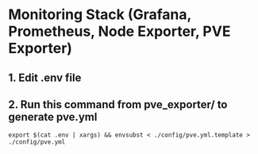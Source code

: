 # Monitoring Stack (Grafana, Prometheus, Node Exporter, PVE Exporter)

## 1. Edit .env file

## 2. Run this command from pve_exporter/ to generate pve.yml
```
export $(cat .env | xargs) && envsubst < ./config/pve.yml.template > ./config/pve.yml
```